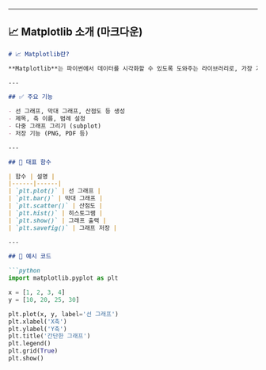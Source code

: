 
---

## 📈 Matplotlib 소개 (마크다운)

```markdown
# 📈 Matplotlib란?

**Matplotlib**는 파이썬에서 데이터를 시각화할 수 있도록 도와주는 라이브러리로, 가장 기본적인 플롯 도구입니다.

---

## ✅ 주요 기능

- 선 그래프, 막대 그래프, 산점도 등 생성
- 제목, 축 이름, 범례 설정
- 다중 그래프 그리기 (subplot)
- 저장 기능 (PNG, PDF 등)

---

## 🔧 대표 함수

| 함수 | 설명 |
|------|------|
| `plt.plot()` | 선 그래프 |
| `plt.bar()` | 막대 그래프 |
| `plt.scatter()` | 산점도 |
| `plt.hist()` | 히스토그램 |
| `plt.show()` | 그래프 출력 |
| `plt.savefig()` | 그래프 저장 |

---

## 🧪 예시 코드

```python
import matplotlib.pyplot as plt

x = [1, 2, 3, 4]
y = [10, 20, 25, 30]

plt.plot(x, y, label='선 그래프')
plt.xlabel('X축')
plt.ylabel('Y축')
plt.title('간단한 그래프')
plt.legend()
plt.grid(True)
plt.show()

